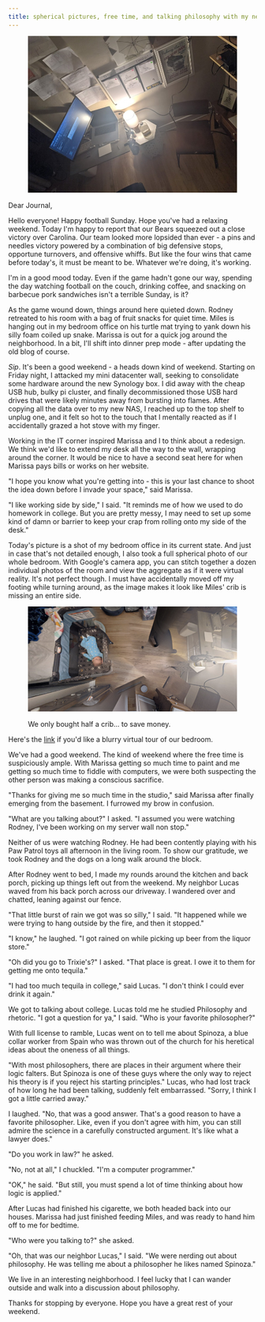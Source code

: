 ```yaml
---
title: spherical pictures, free time, and talking philosophy with my neighbor
---
```


<figure>
  <a href="/images/banners/2020-10-18.jpg">
    <img alt="banner" src="/images/banners/2020-10-18.jpg"/>
  </a>
</figure>

Dear Journal,

Hello everyone!  Happy football Sunday.  Hope you've had a relaxing
weekend.  Today I'm happy to report that our Bears squeezed out a
close victory over Carolina.  Our team looked more lopsided than
ever - a pins and needles victory powered by a combination of big
defensive stops, opportune turnovers, and offensive whiffs.  But like
the four wins that came before today's, it must be meant to be.
Whatever we're doing, it's working.

I'm in a good mood today.  Even if the game hadn't gone our way,
spending the day watching football on the couch, drinking coffee, and
snacking on barbecue pork sandwiches isn't a terrible Sunday, is it?

As the game wound down, things around here quieted down.  Rodney
retreated to his room with a bag of fruit snacks for quiet time.
Miles is hanging out in my bedroom office on his turtle mat trying to
yank down his silly foam coiled up snake.  Marissa is out for a quick
jog around the neighborhood.  In a bit, I'll shift into dinner prep
mode - after updating the old blog of course.

_Sip_.  It's been a good weekend - a heads down kind of weekend.
Starting on Friday night, I attacked my mini datacenter wall, seeking
to consolidate some hardware around the new Synology box.  I did away
with the cheap USB hub, bulky pi cluster, and finally decommissioned
those USB hard drives that were likely minutes away from bursting into
flames.  After copying all the data over to my new NAS, I reached up
to the top shelf to unplug one, and it felt so hot to the touch that I
mentally reacted as if I accidentally grazed a hot stove with my
finger.

Working in the IT corner inspired Marissa and I to think about a
redesign.  We think we'd like to extend my desk all the way to the
wall, wrapping around the corner.  It would be nice to have a second
seat here for when Marissa pays bills or works on her website.

"I hope you know what you're getting into - this is your last chance
to shoot the idea down before I invade your space," said Marissa.

"I like working side by side," I said.  "It reminds me of how we used
to do homework in college.  But you are pretty messy, I may need to
set up some kind of damn or barrier to keep your crap from rolling
onto my side of the desk."

Today's picture is a shot of my bedroom office in its current state.
And just in case that's not detailed enough, I also took a full
spherical photo of our whole bedroom.  With Google's camera app, you
can stitch together a dozen individual photos of the room and view the
aggregate as if it were virtual reality.  It's not perfect though.  I
must have accidentally moved off my footing while turning around, as
the image makes it look like Miles' crib is missing an entire side.

<figure>
  <a href="/images/2020-10-18-crib.png">
    <img alt="2020 10 18 crib" src="/images/2020-10-18-crib.png"/>
  </a>
  <figcaption>
    <p>We only
bought half a crib... to save money.</p>
  </figcaption>
</figure>

Here's the [link] if you'd like a blurry virtual tour of our bedroom.

[link]: https://photos.app.goo.gl/VbH3nsqzdazUvqjf9

We've had a good weekend.  The kind of weekend where the free time is
suspiciously ample.  With Marissa getting so much time to paint and me
getting so much time to fiddle with computers, we were both suspecting
the other person was making a conscious sacrifice.

"Thanks for giving me so much time in the studio," said Marissa after
finally emerging from the basement.  I furrowed my brow in confusion.

"What are you talking about?" I asked.  "I assumed you were watching
Rodney, I've been working on my server wall non stop."

Neither of us were watching Rodney.  He had been contently playing
with his Paw Patrol toys all afternoon in the living room.  To show
our gratitude, we took Rodney and the dogs on a long walk around the
block.

After Rodney went to bed, I made my rounds around the kitchen and back
porch, picking up things left out from the weekend.  My neighbor Lucas
waved from his back porch across our driveway.  I wandered over and
chatted, leaning against our fence.

"That little burst of rain we got was so silly," I said.  "It happened
while we were trying to hang outside by the fire, and then it
stopped."

"I know," he laughed.  "I got rained on while picking up beer from the
liquor store."

"Oh did you go to Trixie's?" I asked.  "That place is great.  I owe it
to them for getting me onto tequila."

"I had too much tequila in college," said Lucas.  "I don't think I
could ever drink it again."

We got to talking about college.  Lucas told me he studied Philosophy
and rhetoric.  "I got a question for ya," I said.  "Who is your
favorite philosopher?"

With full license to ramble, Lucas went on to tell me about Spinoza, a
blue collar worker from Spain who was thrown out of the church for his
heretical ideas about the oneness of all things.

"With most philosophers, there are places in their argument where
their logic falters.  But Spinoza is one of these guys where the only
way to reject his theory is if you reject his starting principles."
Lucas, who had lost track of how long he had been talking, suddenly
felt embarrassed.  "Sorry, I think I got a little carried away."

I laughed.  "No, that was a good answer.  That's a good reason to have
a favorite philosopher.  Like, even if you don't agree with him, you
can still admire the science in a carefully constructed argument.
It's like what a lawyer does."

"Do you work in law?" he asked.

"No, not at all," I chuckled.  "I'm a computer programmer."

"OK," he said.  "But still, you must spend a lot of time thinking
about how logic is applied."

After Lucas had finished his cigarette, we both headed back into our
houses.  Marissa had just finished feeding Miles, and was ready to
hand him off to me for bedtime.

"Who were you talking to?" she asked.

"Oh, that was our neighbor Lucas," I said.  "We were nerding out about
philosophy.  He was telling me about a philosopher he likes named
Spinoza."

We live in an interesting neighborhood.  I feel lucky that I can
wander outside and walk into a discussion about philosophy.

Thanks for stopping by everyone.  Hope you have a great rest of your
weekend.
